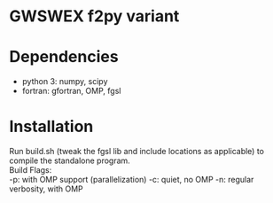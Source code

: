 # GWSWEX f2py variant

# Dependencies
* python 3: numpy, scipy
* fortran: gfortran, OMP, fgsl

# Installation
Run build.sh (tweak the fgsl lib and include locations as applicable) to compile the standalone program.   
Build Flags:  
-p: with OMP support (parallelization)
-c: quiet, no OMP
-n: regular verbosity, with OMP